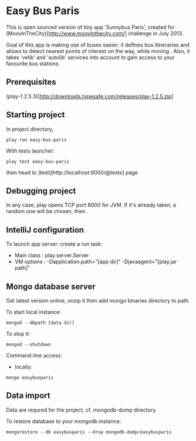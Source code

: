 # Easy Bus Paris #This is open sourced version of tiny app 'Sunnybus Paris', created for (MoovInTheCity)[http://www.moovinthecity.com/] challenge in July 2013.Goal of this app is making use of buses easier: it defines bus itineraries and allows to detect nearest points of interest on the way, while moving . Also, it takes 'velib' and 'autolib' services into account to gain access to your favourite bus stations.Prerequisites---(play-1.2.5.3)[http://downloads.typesafe.com/releases/play-1.2.5.zip]Starting project---In project directory,	play run easy-bus-parisWith tests launcher:   	play test easy-bus-paristhen head to (test)[http://localhost:9000/@tests] pageDebugging project---In any case, play opens TCP port 8000 for JVM. If it's already taken, a random one will be chosen, then.IntelliJ configuration---To launch app server: create a run task:- Main class : play.server.Server- VM options :  -Dapplication.path="[app dir]" -Djavaagent="[play.jar path]"Mongo database server---Get latest version online, unzip it then add mongo binaries directory to path.To start local instance:	mongod --dbpath [data dir]To stop it:	mongod --shutdownCommand-line access:   - locally:	mongo easybusparisData import---Data are requred for the project, cf. mongodb-dump directory.To restore database to your mongodb instance:	mongorestore --db easybusparis --drop mongodb-dump/easybusparis